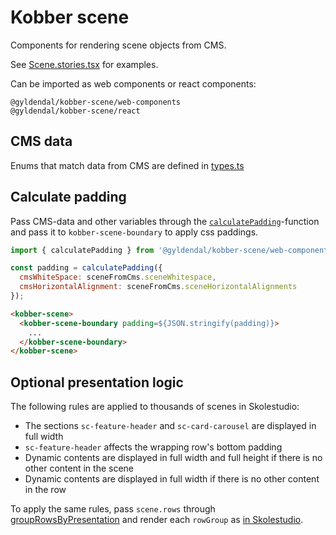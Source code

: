 # Kobber scene

Components for rendering scene objects from CMS.

See [Scene.stories.tsx](./src/Scene.stories.tsx) for examples.

Can be imported as web components or react components:

`@gyldendal/kobber-scene/web-components`<br />
`@gyldendal/kobber-scene/react`

## CMS data

Enums that match data from CMS are defined in [types.ts](./src/types.ts)

## Calculate padding

Pass CMS-data and other variables through the [`calculatePadding`](./src/calculatePadding.ts)-function and pass it to  `kobber-scene-boundary` to apply css paddings.

```javascript
import { calculatePadding } from '@gyldendal/kobber-scene/web-components';

const padding = calculatePadding({
  cmsWhiteSpace: sceneFromCms.sceneWhitespace,
  cmsHorizontalAlignment: sceneFromCms.sceneHorizontalAlignments
});
```

```html
<kobber-scene>
  <kobber-scene-boundary padding=${JSON.stringify(padding)}>
    ...
  </kobber-scene-boundary>
</kobber-scene>
```

## Optional presentation logic

The following rules are applied to thousands of scenes in Skolestudio:

* The sections `sc-feature-header` and `sc-card-carousel` are displayed in full width
* `sc-feature-header` affects the wrapping row's bottom padding
* Dynamic contents are displayed in full width and full height if there is no other content in the scene
* Dynamic contents are displayed in full width if there is no other content in the row

To apply the same rules, pass `scene.rows` through [groupRowsByPresentation](./src/groupRowsByPresentation.ts) and render each `rowGroup` as [in Skolestudio](https://gyldendaldigital.visualstudio.com/Skolestudio/_git/Skolestudio/?path=%2Fclient%2Fapps%2Fapp%2Fsrc%2Fcommon%2Fscene%2FScene.tsx&version=GBmaster&_a=contents).





